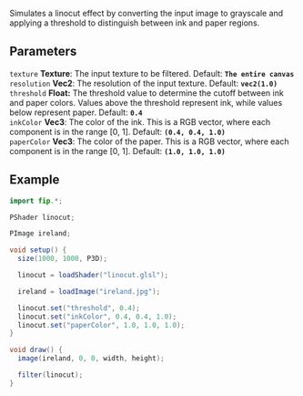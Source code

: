 Simulates a linocut effect by converting the input image to grayscale and applying a threshold to distinguish between ink and paper regions.  

## Parameters
`texture` **Texture**: The input texture to be filtered. Default: **`The entire canvas`**
<br>
`resolution` **Vec2**: The resolution of the input texture. Default: **`vec2(1.0)`**
<br>
`threshold` **Float:** The threshold value to determine the cutoff between ink and paper colors. Values above the threshold represent ink, while values below represent paper. Default: **`0.4`**
<br>
`inkColor` **Vec3**: The color of the ink. This is a RGB vector, where each component is in the range [0, 1]. Default: **`(0.4, 0.4, 1.0)`**
<br>
`paperColor` **Vec3**: The color of the paper. This is a RGB vector, where each component is in the range [0, 1]. Default: **`(1.0, 1.0, 1.0)`**

## Example
```java
import fip.*;

PShader linocut;

PImage ireland;

void setup() {
  size(1000, 1000, P3D);

  linocut = loadShader("linocut.glsl");

  ireland = loadImage("ireland.jpg");

  linocut.set("threshold", 0.4);
  linocut.set("inkColor", 0.4, 0.4, 1.0);
  linocut.set("paperColor", 1.0, 1.0, 1.0);
}

void draw() {
  image(ireland, 0, 0, width, height);

  filter(linocut);
}

```